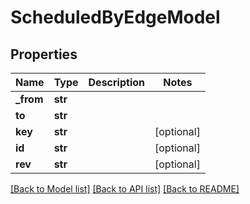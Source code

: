 # ScheduledByEdgeModel

## Properties
Name | Type | Description | Notes
------------ | ------------- | ------------- | -------------
**_from** | **str** |  |
**to** | **str** |  |
**key** | **str** |  | [optional]
**id** | **str** |  | [optional]
**rev** | **str** |  | [optional]

[[Back to Model list]](../README.md#documentation-for-models) [[Back to API list]](../README.md#documentation-for-api-endpoints) [[Back to README]](../README.md)
